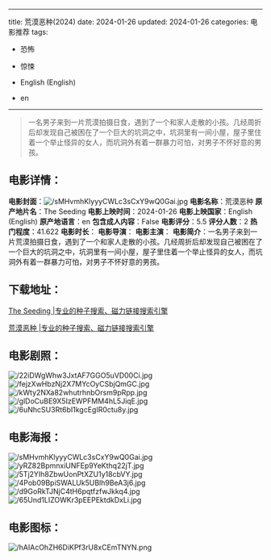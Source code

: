 
---
title: 荒漠恶种(2024)
date: 2024-01-26
updated: 2024-01-26
categories: 电影推荐
tags:
- 恐怖
- 惊悚

- English (English)
- en
---


> 一名男子来到一片荒漠拍摄日食，遇到了一个和家人走散的小孩。几经周折后却发现自己被困在了一个巨大的坑洞之中，坑洞里有一间小屋，屋子里住着一个举止怪异的女人，而坑洞外有着一群暴力可怕，对男子不怀好意的男孩。

## **电影详情**：

**电影封面**：<img src="https://image.tmdb.org/t/p/w200/sMHvmhKlyyyCWLc3sCxY9wQ0Gai.jpg" alt="/sMHvmhKlyyyCWLc3sCxY9wQ0Gai.jpg" title="/sMHvmhKlyyyCWLc3sCxY9wQ0Gai.jpg">
**电影名称**：荒漠恶种
**原产地片名**：The Seeding
**电影上映时间**：2024-01-26
**电影上映国家**：English (English)
**原产地语言**：en
**包含成人内容**：False
**电影评分**：5.5
**评分人数**：2
**热门程度**：41.622
**电影时长**：
**电影导演**：
**电影主演**：
**电影简介**：一名男子来到一片荒漠拍摄日食，遇到了一个和家人走散的小孩。几经周折后却发现自己被困在了一个巨大的坑洞之中，坑洞里有一间小屋，屋子里住着一个举止怪异的女人，而坑洞外有着一群暴力可怕，对男子不怀好意的男孩。

## **下载地址**：
[The Seeding |专业的种子搜索、磁力链接搜索引擎](https://movie.amd794.com:2083/?search=The%20Seeding&ordering=&mode=match_phrase&page_size=10&page=1)

[荒漠恶种 |专业的种子搜索、磁力链接搜索引擎](https://movie.amd794.com:2083/?search=%E8%8D%92%E6%BC%A0%E6%81%B6%E7%A7%8D&ordering=&mode=match_phrase&page_size=10&page=1)
 

## **电影剧照**：
<img src="https://image.tmdb.org/t/p/original/22iDWgWhw3JxtAF7GGO5uVD00Ci.jpg" alt="/22iDWgWhw3JxtAF7GGO5uVD00Ci.jpg" title="/22iDWgWhw3JxtAF7GGO5uVD00Ci.jpg"><img src="https://image.tmdb.org/t/p/original/fejzXwHbzNj2X7MYcOyCSbjQmGC.jpg" alt="/fejzXwHbzNj2X7MYcOyCSbjQmGC.jpg" title="/fejzXwHbzNj2X7MYcOyCSbjQmGC.jpg"><img src="https://image.tmdb.org/t/p/original/kWty2NXa82whutrhnbOrsm9pRpp.jpg" alt="/kWty2NXa82whutrhnbOrsm9pRpp.jpg" title="/kWty2NXa82whutrhnbOrsm9pRpp.jpg"><img src="https://image.tmdb.org/t/p/original/glDoCuBE9X5IzEWPFMM4hL5JiqE.jpg" alt="/glDoCuBE9X5IzEWPFMM4hL5JiqE.jpg" title="/glDoCuBE9X5IzEWPFMM4hL5JiqE.jpg"><img src="https://image.tmdb.org/t/p/original/6uNhcSU3Rt6bI1kgcEgIR0ctu8y.jpg" alt="/6uNhcSU3Rt6bI1kgcEgIR0ctu8y.jpg" title="/6uNhcSU3Rt6bI1kgcEgIR0ctu8y.jpg">

## **电影海报**：
<img src="https://image.tmdb.org/t/p/original/sMHvmhKlyyyCWLc3sCxY9wQ0Gai.jpg" alt="/sMHvmhKlyyyCWLc3sCxY9wQ0Gai.jpg" title="/sMHvmhKlyyyCWLc3sCxY9wQ0Gai.jpg"><img src="https://image.tmdb.org/t/p/original/yRZ82BpmnxiUNFEp9YeKthq22jT.jpg" alt="/yRZ82BpmnxiUNFEp9YeKthq22jT.jpg" title="/yRZ82BpmnxiUNFEp9YeKthq22jT.jpg"><img src="https://image.tmdb.org/t/p/original/5Tj2YIh8ZbwUonPtXZU1y18cbVY.jpg" alt="/5Tj2YIh8ZbwUonPtXZU1y18cbVY.jpg" title="/5Tj2YIh8ZbwUonPtXZU1y18cbVY.jpg"><img src="https://image.tmdb.org/t/p/original/4Pob09BpiSWALUk5UBlh9BeA3j6.jpg" alt="/4Pob09BpiSWALUk5UBlh9BeA3j6.jpg" title="/4Pob09BpiSWALUk5UBlh9BeA3j6.jpg"><img src="https://image.tmdb.org/t/p/original/d9GoRkTJNjC4tH6pqtfzfwJkkq4.jpg" alt="/d9GoRkTJNjC4tH6pqtfzfwJkkq4.jpg" title="/d9GoRkTJNjC4tH6pqtfzfwJkkq4.jpg"><img src="https://image.tmdb.org/t/p/original/65Und1LIZOWKr3pEEPEktdkDxLi.jpg" alt="/65Und1LIZOWKr3pEEPEktdkDxLi.jpg" title="/65Und1LIZOWKr3pEEPEktdkDxLi.jpg">

## **电影图标**：
<img src="https://image.tmdb.org/t/p/original/hAIAcOhZH6DiKPf3rU8xCEmTNYN.png" alt="/hAIAcOhZH6DiKPf3rU8xCEmTNYN.png" title="/hAIAcOhZH6DiKPf3rU8xCEmTNYN.png">

